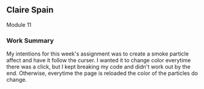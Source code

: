 ## Claire Spain
Module 11
### Work Summary
My intentions for this week's assignment was to create a smoke particle affect and have it follow the curser. I wanted it to change color everytime there was a click, but I kept breaking my code and didn't work out by the end. Otherwise, everytime the page is reloaded the color of the particles do change.
